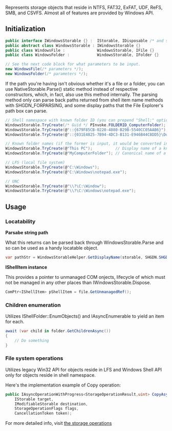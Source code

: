Represents storage objects that reside in NTFS, FAT32, ExFAT, UDF, ReFS, SMB, and CSVFS.
Almost all of features are provided by Windows API.

## Initialization

```c#
public interface IWindowsStorable {} :  IStorable, IDisposable /* and some base abstraction layer interfaces */ {}
public abstract class WindowsStorable : IWindowsStorable {}
public class WindowsFile :              WindowsStorable, IFile {}
public class WindowsFolder :            WindowsStorable, IFolder {}
```

```c#
// See the next code block for what parameters to be input.
new WindowsFile(/* parameters */);
new WindowsFolder(/* parameters */);
```

If the path you're having isn't obvious whether it's a file or a folder, you can use NativeStorable.Parse() static method instead of respective constructors, which, in fact, also use this method internally. The parsing method only can parse back paths returned from shell item name methods with SHGDN_FORPARSING, and some display paths that the File Explorer's path box can parse.

```c#
// Shell namespace with known folder ID (you can prepend "Shell:" optionally)
WindowsStorable.TryCreate(/* Guid */ PInvoke.FOLDERID_ComputerFolder);
WindowsStorable.TryCreate(@"::{679F85CB-0220-4080-B29B-5540CC05AAB6}");
WindowsStorable.TryCreate(@"::{031E4825-7B94-4DC3-B131-E946B44C8DD5}\Documents.library-ms");

// Known folder names (if the former is input, it would be converted into canocical name first and then parsed)
WindowsStorable.TryCreate(@"This PC");          // Display name of a known folder
WindowsStorable.TryCreate(@"MyComputerFolder"); // Canonical name of a known folder

// LFS (local file system)
WindowsStorable.TryCreate(@"C:\Windows");
WindowsStorable.TryCreate(@"C:\Windows\notepad.exe");

// UNC
WindowsStorable.TryCreate(@"\\?\C:\Window");
WindowsStorable.TryCreate(@"\\?\C:\Windows\notepad.exe");
```

## Usage

### Locatability

**Parsabe string path**

What this returns can be parsed back through WindowsStorable.Parse and so can be used as a handy locatable object.

```c#
var pathStr = WindowsStorableHelper.GetDisplayName(storable, SHGDN.SHGDN_FORPARSING);
```

**IShellItem instance**

This provides a pointer to unmanaged COM onjects, lifecycle of which must not be managed in any other places than IWindowsStorable.Dispose.

```c#
ComPtr<IShellItem> pShellItem = file.GetUnmanagedRef();
```

### Children enumeration

Utilizes IShellFolder::EnumObjects() and IAsyncEnumerable to yield an item for each.

```c#
await (var child in folder.GetChildrenAsync())
{
    // Do something
}
```

### File system operations

Utilizes legacy Win32 API for objects reside in LFS and Windows Shell API only for objects reside in shell namespace.

Here's the implementation example of Copy operation:

```c#
public IAsyncOperationWithProgress<StorageOperationResult,uint> CopyAsync(
    IStorable target,
    IModifiableStorable destination,
    StorageOperationFlags flags,
    CancellationToken token);
```

For more detailed info, visit [the storage operations]()
